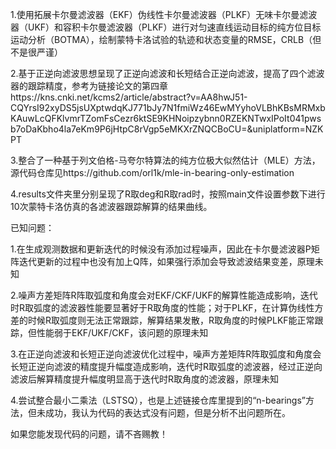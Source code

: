 1.使用拓展卡尔曼滤波器（EKF）伪线性卡尔曼滤波器（PLKF）无味卡尔曼滤波器（UKF）和容积卡尔曼滤波器（PLKF）进行对匀速直线运动目标的纯方位目标运动分析（BOTMA），绘制蒙特卡洛试验的轨迹和状态变量的RMSE，CRLB（但不是很严谨）

2.基于正逆向滤波思想呈现了正逆向滤波和长短结合正逆向滤波，提高了四个滤波器的跟踪精度，参考为链接论文的第四章https://kns.cnki.net/kcms2/article/abstract?v=AA8hwJ51-CQYrsI92xyDS5jsUXptwdqKJ771bJy7N1fmiWz46EwMYyhoVLBhKBsMRMxbKAuwLcQFKlvmrTZomFsCezr6ktSE9KHNoipzybnn0RZEKNTwxIPoIt041pwsb7oDaKbho4la7eKm9P6jHtpC8rVgp5eMKXrZNQCBoCU=&uniplatform=NZKPT

3.整合了一种基于列文伯格-马夸尔特算法的纯方位极大似然估计（MLE）方法，源代码仓库见https://github.com/orl1k/mle-in-bearing-only-estimation

4.results文件夹里分别呈现了R取deg和R取rad时，按照main文件设置参数下进行10次蒙特卡洛仿真的各滤波器跟踪解算的结果曲线。

已知问题：

1.在生成观测数据和更新迭代的时候没有添加过程噪声，因此在卡尔曼滤波器P矩阵迭代更新的过程中也没有加上Q阵，如果强行添加会导致滤波结果变差，原理未知

2.噪声方差矩阵R阵取弧度和角度会对EKF/CKF/UKF的解算性能造成影响，迭代时R取弧度的滤波器性能要显著好于R取角度的性能；对于PLKF，在计算伪线性方差的时候R取弧度则无法正常跟踪，解算结果发散，R取角度的时候PLKF能正常跟踪，但性能弱于EKF/UKF/CKF，该问题的原理未知

3.在正逆向滤波和长短正逆向滤波优化过程中，噪声方差矩阵R阵取弧度和角度会长短正逆向滤波的精度提升幅度造成影响，迭代时R取弧度的滤波器，经过正逆向滤波后解算精度提升幅度明显高于迭代时R取角度的滤波器，原理未知

4.尝试整合最小二乘法（LSTSQ），也是上述链接仓库里提到的“n-bearings”方法，但未成功，我认为代码的表达式没有问题，但是分析不出问题所在。

如果您能发现代码的问题，请不吝赐教！
